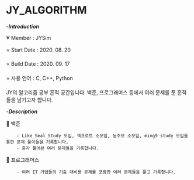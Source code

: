 # JY_ALGORITHM

-***Introduction***


💗 Member : JYSim

⭐ Start Date : 2020. 08. 20

⭐ Build Date : 2020. 09. 17

⭐ 사용 언어 : C, C++, Python

    
JY의 알고리즘 공부 흔적 공간입니다.
백준, 프로그래머스 등에서 여러 문제를 푼 흔적들을 남기고자 합니다.
    

   -***Description***


   🐋 백준
   
        - Like_Seal_Study 모임, 잭프로트 소모임, 농주모 소모임, ming9 study 모임을 통한 문제 풀이들을 기록합니다.
        - 혼자 풀어본 여러 문제들을 기록합니다.
          
   🐋 프로그래머스
   
        - 여러 IT 기업들의 기출 대비용 문제를 포함한 여러 문제들을 풀고 기록합니다.
      
